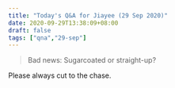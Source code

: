 ```yaml
---
title: "Today's Q&A for Jiayee (29 Sep 2020)"
date: 2020-09-29T13:38:09+08:00
draft: false
tags: ["qna","29-sep"]
---
```

> Bad news: Sugarcoated or straight-up?

Please always cut to the chase.
